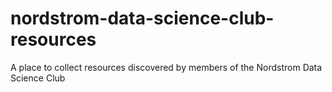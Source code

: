 # nordstrom-data-science-club-resources
A place to collect resources discovered by members of the Nordstrom Data Science Club
